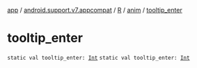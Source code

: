 [app](../../../index.md) / [android.support.v7.appcompat](../../index.md) / [R](../index.md) / [anim](index.md) / [tooltip_enter](.)

# tooltip_enter

`static val tooltip_enter: `[`Int`](https://kotlinlang.org/api/latest/jvm/stdlib/kotlin/-int/index.html)
`static val tooltip_enter: `[`Int`](https://kotlinlang.org/api/latest/jvm/stdlib/kotlin/-int/index.html)
